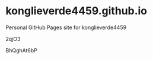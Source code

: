 # konglieverde4459.github.io
Personal GitHub Pages site for konglieverde4459






















2qjO3

BhQghAt6bP
